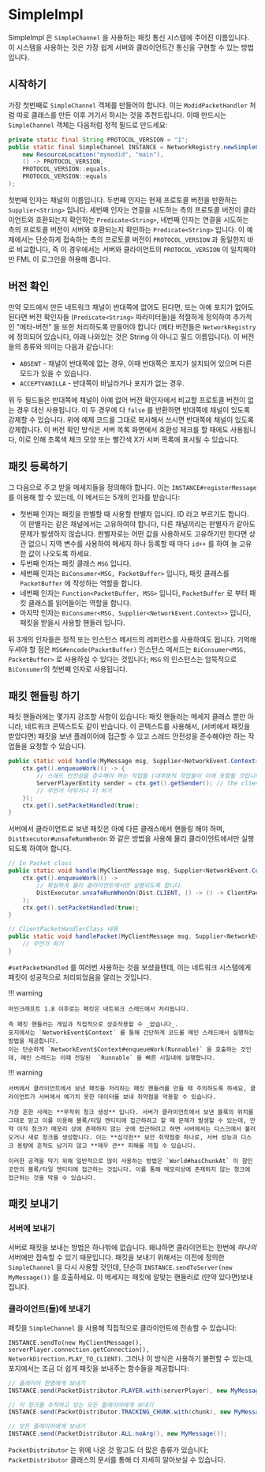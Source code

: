 SimpleImpl
==========

SimpleImpl 은 `SimpleChannel` 을 사용하는 패킷 통신 시스템에 주어진 이름입니다. 이 시스템을 사용하는 것은 가장 쉽게 서버와 클라이언트간 통신을 구현할 수 있는 방법입니다.

시작하기
---------------

가장 첫번째로 `SimpleChannel` 객체를 만들어야 합니다. 이는 `ModidPacketHandler` 처럼 따로 클래스를 만든 이후 거기서 하시는 것을 추천드립니다. 이때 만드시는 `SimpleChannel` 객체는 다음처럼 정적 필드로 만드세요:

```java
private static final String PROTOCOL_VERSION = "1";
public static final SimpleChannel INSTANCE = NetworkRegistry.newSimpleChannel(
    new ResourceLocation("mymodid", "main"),
    () -> PROTOCOL_VERSION,
    PROTOCOL_VERSION::equals,
    PROTOCOL_VERSION::equals
);
```

첫번째 인자는 채널의 이름입니다. 두번째 인자는 현재 프로토콜 버전을 반환하는 `Supplier<String>` 입니다. 세번째 인자는 연결을 시도하는 측의 프로토콜 버전이 클라이언트와 호환되는지 확인하는 `Predicate<String>`, 네번째 인자는 연결을 시도하는 측의 프로토콜 버전이 서버와 호환되는지 확인하는 `Predicate<String>` 입니다.
이 예제에서는 단순하게 접속하는 측의 프로토콜 버전이 `PROTOCOL_VERSION` 과 동일한지 바로 비교합니다, 즉 이 경우에서는 서버와 클라이언트의 `PROTOCOL_VERSION` 이 일치해야만 FML 이 로그인을 허용해 줍니다.

버전 확인
-------------------

만약 모드에서 만든 네트워크 채널이 반대쪽에 없어도 된다면, 또는 아예 포지가 없어도 된다면 버전 확인자들 (`Predicate<String>` 파라미터들)을 적절하게 정의하여 추가적인 "메타-버전" 들 또한 처리하도록 만들어야 합니다 (메타 버전들은 `NetworkRegistry` 에 정의되어 있습니다, 아래 나와있는 것은 String 이 아니고 필드 이름입니다). 이 버전들의 종류와 의미는 다음과 같습니다:

* `ABSENT` - 채널이 반대쪽에 없는 경우, 이때 반대쪽은 포지가 설치되어 있으며 다른 모드가 있을 수 있습니다.
* `ACCEPTVANILLA` - 반대쪽이 바닐라거나 포지가 없는 경우.

위 두 필드들은 반대쪽에 채널이 아예 없어 버전 확인자에서 비교할 프로토콜 버전이 없는 경우 대신 사용됩니다. 이 두 경우에 다 `false` 를 반환하면 반대쪽에 채널이 있도록 강제할 수 있습니다. 위에 예제 코드를 그대로 복사해서 쓰시면 반대쪽에 채널이 있도록 강제합니다. 이 버전 확인 방식은 서버 목록 화면에서 호환성 체크를 할 때에도 사용됩니다, 이로 인해 초록색 체크 모양 또는 빨간색 X가 서버 목록에 표시될 수 있습니다.

패킷 등록하기
-------------------

그 다음으로 주고 받을 메세지들을 정의해야 합니다. 이는 `INSTANCE#registerMessage` 를 이용해 할 수 있는데, 이 메서드는 5개의 인자를 받습니다:

- 첫번째 인자는 패킷을 판별할 때 사용할 판별자 입니다. ID 라고 부르기도 합니다. 이 판별자는 같은 채널에서는 고유하여야 합니다, 다른 채널끼리는 판별자가 같아도 문제가 발생하지 않습니다. 판별자로는 어떤 값을 사용하셔도 고유하기만 한다면 상관 없으니 지역 변수를 사용하여 메세지 하나 등록할 때 마다 `id++` 를 하여 늘 고유한 값이 나오도록 하세요.
- 두번째 인자는 패킷 클래스 `MSG` 입니다.
- 세번째 인자는 `BiConsumer<MSG, PacketBuffer>` 입니다, 패킷 클래스를 `PacketBuffer` 에 작성하는 역할을 합니다.
- 네번째 인자는 `Function<PacketBuffer, MSG>` 입니다, `PacketBuffer` 로 부터 패킷 클래스를 읽어들이는 역할을 합니다.
- 마지막 인자는 `BiConsumer<MSG, Supplier<NetworkEvent.Context>>` 입니다, 패킷을 받을시 사용할 핸들러 입니다.

뒤 3개의 인자들은 정적 또는 인스턴스 메서드의 레퍼런스를 사용하여도 됩니다. 기억해두셔야 할 점은 `MSG#encode(PacketBuffer)` 인스턴스 메서드는 `BiConsumer<MSG, PacketBuffer>` 로 사용하실 수 있다는 것입니다; `MSG` 의 인스턴스는 암묵적으로 `BiConsumer`의 첫번째 인자로 사용됩니다.

패킷 핸들링 하기
----------------

패킷 핸들러에는 몇가지 강조할 사항이 있습니다: 패킷 핸들러는 메세지 클래스 뿐만 아니라, 네트워크 콘텍스트도 같이 반습니다. 이 콘텍스트를 사용해서, (서버에서 패킷을 받았다면) 패킷을 보낸 플레이어에 접근할 수 있고 스레드 안전성을 준수해야만 하는 작업들을 요청할 수 있습니다.

```java
public static void handle(MyMessage msg, Supplier<NetworkEvent.Context> ctx) {
    ctx.get().enqueueWork(() -> {
        // 스레드 안전성을 준수해야 하는 작업들 (대부분의 작업들이 이에 포함될 것입니다)
        ServerPlayerEntity sender = ctx.get().getSender(); // the client that sent this packet
        // 무언가 아무거나 더 하기
    });
    ctx.get().setPacketHandled(true);
}
```

서버에서 클라이언트로 보낸 패킷은 아예 다른 클래스에서 핸들링 해야 하며, `DistExecutor#unsafeRunWhenOn` 와 같은 방법을 사용해 물리 클라이언트에서만 실행되도록 하여야 합니다.

```java
// In Packet class
public static void handle(MyClientMessage msg, Supplier<NetworkEvent.Context> ctx) {
    ctx.get().enqueueWork(() ->
        // 확실하게 물리 클라이언트에서만 실행되도록 합니다.
        DistExecutor.unsafeRunWhenOn(Dist.CLIENT, () -> () -> ClientPacketHandlerClass.handlePacket(msg, ctx))
    );
    ctx.get().setPacketHandled(true);
}

// ClientPacketHandlerClass 내용
public static void handlePacket(MyClientMessage msg, Supplier<NetworkEvent.Context> ctx) {
    // 무언가 하기
}
```

`#setPacketHandled` 를 여러번 사용하는 것을 보셨을텐데, 이는 네트워크 시스템에게 패킷이 성공적으로 처리되었음을 알리는 것입니다.

!!! warning

    마인크래프트 1.8 이후로는 패킷은 네트워크 스레드에서 처리됩니다.

    즉 패킷 핸들러는 게임과 직접적으로 상호작용할 수 _없습니다_.
    포지에서는 `NetworkEvent$Context` 를 통해 간단하게 코드를 메인 스레드에서 실행하는 방법을 제공합니다.
    이는 단순하게 `NetworkEvent$Context#enqueueWork(Runnable)` 을 호출하는 것인데, 메인 스레드는 이때 전달된  `Runnable` 을 빠른 시일내에 실행합니다.

!!! warning

    서버에서 클라이언트에서 보낸 패킷을 처리하는 패킷 핸들러를 만들 때 주의하도록 하세요, 클라이언트가 서버에서 예기치 못한 데이터를 보내 취약점을 악용할 수 있습니다.

    가장 흔한 사례는 **무작위 청크 생성** 입니다. 서버가 클라이언트에서 보낸 블록의 위치를 그대로 믿고 이를 이용해 블록/타일 엔티티에 접근하려고 할 때 문제가 발생할 수 있는데, 만약 아직 청크가 메모리 상에 존재하지 않는 곳에 접근하려고 하면 서버에서는 디스크에서 불러오거나 새로 청크를 생성합니다. 이는 **심각한** 보안 취약점중 하나로, 서버 성능과 디스크 용량에 흔적도 남기지 않고 **매우 큰** 피해를 끼칠 수 있습니다.

    이러한 공격을 막기 위해 일반적으로 많이 사용하는 방법은 `World#hasChunkAt` 이 참인 곳만의 블록/타일 엔티티에 접근하는 것입니다. 이를 통해 메모리상에 존재하지 않는 청크에 접근하는 것을 막을 수 있습니다.


패킷 보내기
---------------

### 서버에 보내기

서버로 패킷을 보내는 방법은 하나밖에 없습니다. 왜냐하면 클라이언트는 한번에 *하나의* 서버에만 접속할 수 있기 때문입니다. 패킷을 보내기 위해서는 이전에 정의한 `SimpleChannel` 을 다시 사용할 것인데, 단순히 `INSTANCE.sendToServer(new MyMessage())` 를 호출하세요. 이 메세지는 패킷에 알맞는 핸들러로 (만약 있다면)보내집니다.

### 클라이언트(들)에 보내기

패킷을 `SimpleChannel` 을 사용해 직접적으로 클라이언트에 전송할 수 있습니다:

`INSTANCE.sendTo(new MyClientMessage(), serverPlayer.connection.getConnection(), NetworkDirection.PLAY_TO_CLIENT)`. 그러나 이 방식은 사용하기 불편할 수 있는데, 포지에서는 조금 더 쉽게 패킷을 보내주는 함수들을 제공합니다:

```java
// 플레이어 한명에게 보내기
INSTANCE.send(PacketDistributor.PLAYER.with(serverPlayer), new MyMessage());

// 이 청크를 추적하고 있는 모든 플레이어에게 보내기
INSTANCE.send(PacketDistributor.TRACKING_CHUNK.with(chunk), new MyMessage());

// 모든 플레이어에게 보내기
INSTANCE.send(PacketDistributor.ALL.noArg(), new MyMessage());
```

`PacketDistributor` 는 위에 나온 것 말고도 더 많은 종류가 있습니다; `PacketDistributor` 클래스의 문서를 통해 더 자세히 알아보실 수 있습니다.
